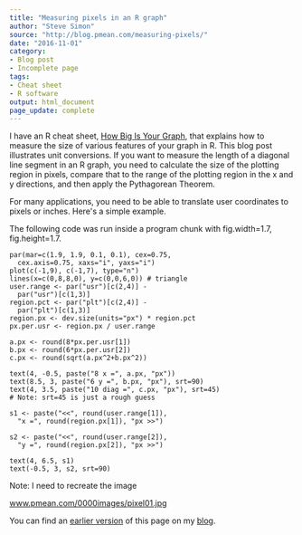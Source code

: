 ```yaml
---
title: "Measuring pixels in an R graph"
author: "Steve Simon"
source: "http://blog.pmean.com/measuring-pixels/"
date: "2016-11-01"
category: 
- Blog post
- Incomplete page
tags:
- Cheat sheet
- R software
output: html_document
page_update: complete
---
```


I have an R cheat sheet, [How Big Is Your Graph](../cheatsheets/index.html), that explains how to measure the size of various features of your graph in R. This blog post illustrates unit conversions. If you want to measure the length of a diagonal line segment in an R graph, you need to calculate the size of the plotting region in pixels, compare that to the range of the plotting region in the x and y directions, and then apply the Pythagorean Theorem.

<!---More--->

For many applications, you need to be able to translate user coordinates to pixels or inches. Here's a simple example.

The following code was run inside a program chunk with fig.width=1.7, fig.height=1.7.

``` {r}
par(mar=c(1.9, 1.9, 0.1, 0.1), cex=0.75,
  cex.axis=0.75, xaxs="i", yaxs="i")
plot(c(-1,9), c(-1,7), type="n")
lines(x=c(0,8,8,0), y=c(0,0,6,0)) # triangle
user.range <- par("usr")[c(2,4)] -
  par("usr")[c(1,3)]
region.pct <- par("plt")[c(2,4)] - 
  par("plt")[c(1,3)]
region.px <- dev.size(units="px") * region.pct
px.per.usr <- region.px / user.range

a.px <- round(8*px.per.usr[1])
b.px <- round(6*px.per.usr[2])
c.px <- round(sqrt(a.px^2+b.px^2))

text(4, -0.5, paste("8 x =", a.px, "px"))
text(8.5, 3, paste("6 y =", b.px, "px"), srt=90)
text(4, 3.5, paste("10 diag =", c.px, "px"), srt=45)
# Note: srt=45 is just a rough guess

s1 <- paste("<<", round(user.range[1]),
  "x =", round(region.px[1]), "px >>")

s2 <- paste("<<", round(user.range[2]),
  "y =", round(region.px[2]), "px >>")

text(4, 6.5, s1)
text(-0.5, 3, s2, srt=90)
```

Note: I need to recreate the image

www.pmean.com/0000images/pixel01.jpg

You can find an [earlier version][sim1] of this page on my [blog][sim2].

[sim1]: http://blog.pmean.com/measuring-pixels/
[sim2]: http://blog.pmean.com
